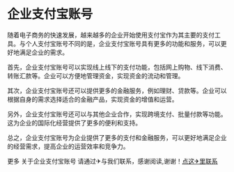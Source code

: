 # 企业支付宝账号

随着电子商务的快速发展，越来越多的企业开始使用支付宝作为其主要的支付工具。与个人支付宝账号不同的是，企业支付宝账号具有更多的功能和服务，可以更好地满足企业的需求。

首先，企业支付宝账号可以实现线上线下的支付功能，包括网上购物、线下消费、转账汇款等。企业可以方便地管理资金，实现资金的流动和管理。

其次，企业支付宝账号还可以提供更多的金融服务，例如理财、贷款等。企业可以根据自身的需求选择适合的金融产品，实现资金的增值和运营。

另外，企业支付宝账号还可以与其他企业合作，实现跨境支付、批量付款等功能。这为企业的国际化经营提供了更多的便利和支持。

总之，企业支付宝账号为企业提供了更多的支付和金融服务，可以更好地满足企业的经营需求，提高企业的运营效率和竞争力。

更多 关于企业支付宝账号 请通过✈与我们联系，感谢阅读,谢谢！[点这✈里联系](https://acc.k02.cc)